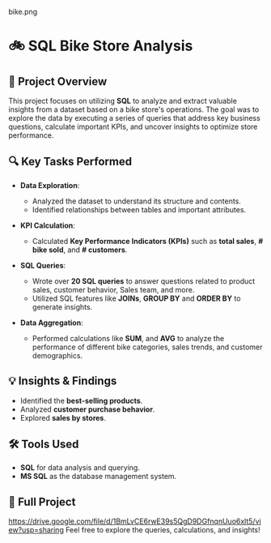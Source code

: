 bike.png
# 🚲 SQL Bike Store Analysis

## 📌 Project Overview  
This project focuses on utilizing **SQL** to analyze and extract valuable insights from a dataset based on a bike store's operations. The goal was to explore the data by executing a series of queries that address key business questions, calculate important KPIs, and uncover insights to optimize store performance.

## 🔍 Key Tasks Performed  
- **Data Exploration**:  
  - Analyzed the dataset to understand its structure and contents.  
  - Identified relationships between tables and important attributes.  

- **KPI Calculation**:  
  - Calculated **Key Performance Indicators (KPIs)** such as **total sales**, **# bike sold**, and **# customers**.  

- **SQL Queries**:  
  - Wrote over **20 SQL queries** to answer questions related to product sales, customer behavior, Sales team, and more.  
  - Utilized SQL features like **JOINs**, **GROUP BY** and **ORDER BY** to generate insights.  

- **Data Aggregation**:  
  - Performed calculations like **SUM**, and **AVG** to analyze the performance of different bike categories, sales trends, and customer demographics.

## 💡 Insights & Findings  
- Identified the **best-selling products**.
- Analyzed **customer purchase behavior**.  
- Explored **sales by stores**.


## 🛠️ Tools Used  
- **SQL** for data analysis and querying.  
- **MS SQL** as the database management system.  

## 📂 Full Project  
https://drive.google.com/file/d/1BmLvCE6rwE39s5QgD9DGfnqnUuo6xlt5/view?usp=sharing
Feel free to explore the queries, calculations, and insights!


